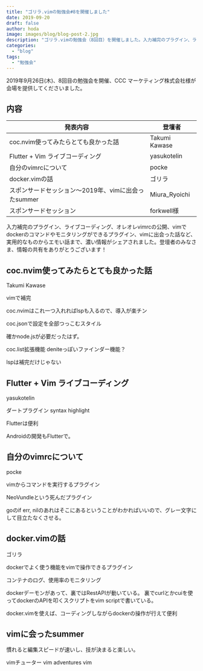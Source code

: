 ```yaml
---
title: "ゴリラ.vimの勉強会#8を開催しました"
date: 2019-09-20
draft: false
author: hoda
image: images/blog/blog-post-2.jpg
description: "ゴリラ.vimの勉強会（8回目）を開催しました。入力補完のプラグイン、ライブコーディング、オレオレvimrcの公開、vimでdockerのコマンドやモニタリングができるプラグイン、vimに出会った話など、実用的なものからエモい話まで、濃い情報がシェアされました。"
categories:
  - "blog"
tags:
  - "勉強会"
---
```


2019年9月26日(木)、8回目の勉強会を開催、CCC マーケティング株式会社様が会場を提供してくださいました。

## 内容

|発表内容                                           |登壇者       |
|---------------------------------------------------|-------------|
|coc.nvim使ってみたらとても良かった話               |Takumi Kawase|
|Flutter + Vim ライブコーディング                   |yasukotelin  |
|自分のvimrcについて                                |pocke        |
|docker.vimの話                                     |ゴリラ       |
|スポンサードセッション〜2019年、vimに出会ったsummer|Miura_Ryoichi|
|スポンサードセッション                             |forkwell様   |

入力補完のプラグイン、ライブコーディング、オレオレvimrcの公開、vimでdockerのコマンドやモニタリングができるプラグイン、vimに出会った話など、実用的なものからエモい話まで、濃い情報がシェアされました。登壇者のみなさま、情報の共有をありがとうございます！

## coc.nvim使ってみたらとても良かった話
Takumi Kawase

vimで補完

coc.nvimはこれ一つ入れればlspも入るので、導入が楽チン

coc.jsonで設定を全部つっこむスタイル

確かnode.jsが必要だったはず。

coc.list拡張機能
deniteっぽいファインダー機能？

lspは補完だけじゃない

## Flutter + Vim ライブコーディング
yasukotelin

ダートプラグイン syntax highlight

Flutterは便利

Androidの開発もFlutterで。

## 自分のvimrcについて

pocke

vimからコマンドを実行するプラグイン

NeoVundleという死んだプラグイン

goのif err, nilのあれはそこにあるということがわかればいいので、グレー文字にして目立たなくさせる。

## docker.vimの話
ゴリラ

dockerでよく使う機能をvimで操作できるプラグイン

コンテナのログ、使用率のモニタリング

dockerデーモンがあって、裏ではRestAPIが動いている。
裏でcurlとかcuiを使ってdockerのAPIを叩くスクリプトをvim scriptで書いている。

docker.vimを使えば、コーディングしながらdockerの操作が行えて便利

## vimに会ったsummer

慣れると編集スピードが速いし、技が決まると楽しい。

vimチューター
vim adventures
vim
